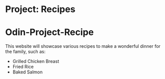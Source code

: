 # Project: Recipes

<h1>Odin-Project-Recipe</h1>
<p>This website will showcase various recipes to make a wonderful dinner for the family, such as:</p>
<ul>
  <li>Grilled Chicken Breast</li>
  <li>Fried Rice</li>
  <li>Baked Salmon</li>
</ul>
